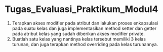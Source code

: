 # Tugas_Evaluasi_Praktikum_Modul4
1. Terapkan akses modifier pada atribut dan lakukan proses enkapsulasi pada suatu kelas dan juga implementasikan method setter dan getter pada atribut kelas yang sudah diberikan akses modifier private.
2. Buatlah satu kelas yang nantinya kelas tersebut memiliki 3 kelas turunan, dan juga terapkan method overriding pada kelas turunannya.
